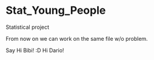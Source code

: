 # Stat_Young_People
Statistical project

From now on we can work on the same file w/o problem.

Say Hi Bibi! :D
Hi Dario! 

